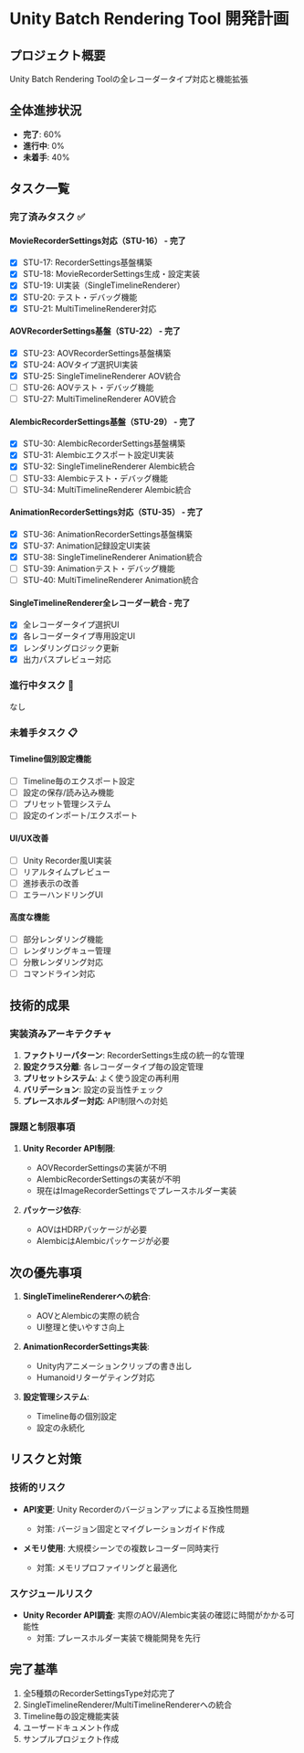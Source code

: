 # Unity Batch Rendering Tool 開発計画

## プロジェクト概要
Unity Batch Rendering Toolの全レコーダータイプ対応と機能拡張

## 全体進捗状況
- **完了**: 60%
- **進行中**: 0% 
- **未着手**: 40%

## タスク一覧

### 完了済みタスク ✅

#### MovieRecorderSettings対応（STU-16） - 完了
- [x] STU-17: RecorderSettings基盤構築
- [x] STU-18: MovieRecorderSettings生成・設定実装
- [x] STU-19: UI実装（SingleTimelineRenderer）
- [x] STU-20: テスト・デバッグ機能
- [x] STU-21: MultiTimelineRenderer対応

#### AOVRecorderSettings基盤（STU-22） - 完了
- [x] STU-23: AOVRecorderSettings基盤構築
- [x] STU-24: AOVタイプ選択UI実装
- [x] STU-25: SingleTimelineRenderer AOV統合
- [ ] STU-26: AOVテスト・デバッグ機能
- [ ] STU-27: MultiTimelineRenderer AOV統合

#### AlembicRecorderSettings基盤（STU-29） - 完了
- [x] STU-30: AlembicRecorderSettings基盤構築
- [x] STU-31: Alembicエクスポート設定UI実装
- [x] STU-32: SingleTimelineRenderer Alembic統合
- [ ] STU-33: Alembicテスト・デバッグ機能
- [ ] STU-34: MultiTimelineRenderer Alembic統合

#### AnimationRecorderSettings対応（STU-35） - 完了
- [x] STU-36: AnimationRecorderSettings基盤構築
- [x] STU-37: Animation記録設定UI実装
- [x] STU-38: SingleTimelineRenderer Animation統合
- [ ] STU-39: Animationテスト・デバッグ機能
- [ ] STU-40: MultiTimelineRenderer Animation統合

#### SingleTimelineRenderer全レコーダー統合 - 完了
- [x] 全レコーダータイプ選択UI
- [x] 各レコーダータイプ専用設定UI
- [x] レンダリングロジック更新
- [x] 出力パスプレビュー対応

### 進行中タスク 🚧

なし

### 未着手タスク 📋

#### Timeline個別設定機能
- [ ] Timeline毎のエクスポート設定
- [ ] 設定の保存/読み込み機能
- [ ] プリセット管理システム
- [ ] 設定のインポート/エクスポート

#### UI/UX改善
- [ ] Unity Recorder風UI実装
- [ ] リアルタイムプレビュー
- [ ] 進捗表示の改善
- [ ] エラーハンドリングUI

#### 高度な機能
- [ ] 部分レンダリング機能
- [ ] レンダリングキュー管理
- [ ] 分散レンダリング対応
- [ ] コマンドライン対応

## 技術的成果

### 実装済みアーキテクチャ
1. **ファクトリーパターン**: RecorderSettings生成の統一的な管理
2. **設定クラス分離**: 各レコーダータイプ毎の設定管理
3. **プリセットシステム**: よく使う設定の再利用
4. **バリデーション**: 設定の妥当性チェック
5. **プレースホルダー対応**: API制限への対処

### 課題と制限事項
1. **Unity Recorder API制限**:
   - AOVRecorderSettingsの実装が不明
   - AlembicRecorderSettingsの実装が不明
   - 現在はImageRecorderSettingsでプレースホルダー実装

2. **パッケージ依存**:
   - AOVはHDRPパッケージが必要
   - AlembicはAlembicパッケージが必要

## 次の優先事項

1. **SingleTimelineRendererへの統合**:
   - AOVとAlembicの実際の統合
   - UI整理と使いやすさ向上

2. **AnimationRecorderSettings実装**:
   - Unity内アニメーションクリップの書き出し
   - Humanoidリターゲティング対応

3. **設定管理システム**:
   - Timeline毎の個別設定
   - 設定の永続化

## リスクと対策

### 技術的リスク
- **API変更**: Unity Recorderのバージョンアップによる互換性問題
  - 対策: バージョン固定とマイグレーションガイド作成

- **メモリ使用**: 大規模シーンでの複数レコーダー同時実行
  - 対策: メモリプロファイリングと最適化

### スケジュールリスク
- **Unity Recorder API調査**: 実際のAOV/Alembic実装の確認に時間がかかる可能性
  - 対策: プレースホルダー実装で機能開発を先行

## 完了基準

1. 全5種類のRecorderSettingsType対応完了
2. SingleTimelineRenderer/MultiTimelineRendererへの統合
3. Timeline毎の設定機能実装
4. ユーザードキュメント作成
5. サンプルプロジェクト作成
